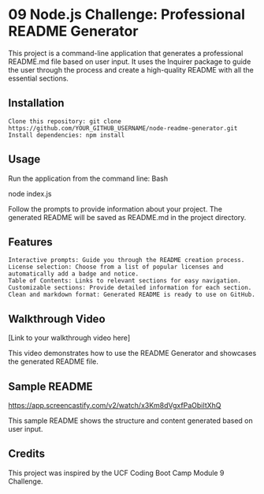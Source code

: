 # 09 Node.js Challenge: Professional README Generator

This project is a command-line application that generates a professional README.md file based on user input. It uses the Inquirer package to guide the user through the process and create a high-quality README with all the essential sections.

## Installation

    Clone this repository: git clone https://github.com/YOUR_GITHUB_USERNAME/node-readme-generator.git
    Install dependencies: npm install

## Usage

Run the application from the command line:
Bash

node index.js


Follow the prompts to provide information about your project. The generated README will be saved as README.md in the project directory.

## Features

    Interactive prompts: Guide you through the README creation process.
    License selection: Choose from a list of popular licenses and automatically add a badge and notice.
    Table of Contents: Links to relevant sections for easy navigation.
    Customizable sections: Provide detailed information for each section.
    Clean and markdown format: Generated README is ready to use on GitHub.

## Walkthrough Video

[Link to your walkthrough video here]

This video demonstrates how to use the README Generator and showcases the generated README file.

## Sample README

https://app.screencastify.com/v2/watch/x3Km8dVgxfPaObiItXhQ

This sample README shows the structure and content generated based on user input.

## Credits

This project was inspired by the UCF Coding Boot Camp Module 9 Challenge.
